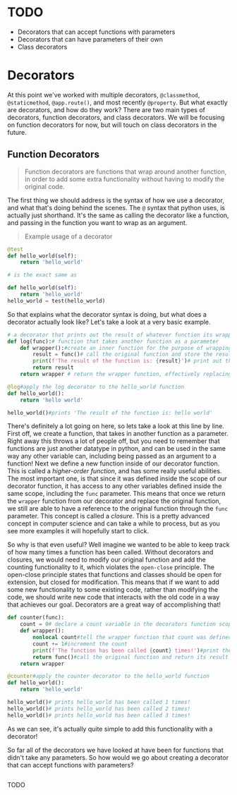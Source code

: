 # TODO
- Decorators that can accept functions with parameters
- Decorators that can have parameters of their own
- Class decorators

# Decorators
At this point we've worked with multiple decorators, `@classmethod`, `@staticmethod`, `@app.route()`, and most recently `@property`. But what exactly are decorators, and how do they work? There are two main types of decorators, function decorators, and class decorators. We will be focusing on function decorators for now, but will touch on class decorators in the future.

## Function Decorators
>Function decorators are functions that wrap around another function, in order to add some extra functionality without having to modify the original code. 

The first thing we should address is the syntax of how we use a decorator, and what that's doing behind the scenes. The `@` syntax that python uses, is actually just shorthand. It's the same as calling the decorator like a function, and passing in the function you want to wrap as an argument.
>Example usage of a decorator
```py
@test
def hello_world(self):
    return 'hello_world'

# is the exact same as

def hello_world(self):
    return 'hello_world'
hello_world = test(hello_world)
```
So that explains what the decorator syntax is doing, but what does a decorator actually look like? Let's take a look at a very basic example.
```py
# a decorator that prints out the result of whatever function its wrapping
def log(func):# function that takes another function as a parameter
    def wrapper():#create an inner function for the purpose of wrapping around the original function
        result = func()# call the original function and store the result in a variable
        print(f'The result of the function is: {result}')# print out the result
        return result
    return wrapper # return the wrapper function, effectively replacing the original function with it

@log#apply the log decorator to the hello_world function
def hello_world():
    return 'hello world'

hello_world()#prints 'The result of the function is: hello world'
```

There's definitely a lot going on here, so lets take a look at this line by line. First off, we create a function, that takes in another function as a parameter. Right away this throws a lot of people off, but you need to remember that functions are just another datatype in python, and can be used in the same way any other variable can, including being passed as an argument to a function! Next we define a new function inside of our decorator function. This is called a *higher-order function*, and has some really useful abilities. The most important one, is that since it was defined inside the scope of our decorator function, it has access to any other variables defined inside the same scope, including the `func` parameter. This means that once we return the `wrapper` function from our decorator and replace the original function, we still are able to have a reference to the original function through the `func` parameter. This concept is called a *closure*. This is a pretty advanced concept in computer science and can take a while to process, but as you see more examples it will hopefully start to click.

So why is that even useful? Well imagine we wanted to be able to keep track of how many times a function has been called. Without decorators and closures, we would need to modify our original function and add the counting functionality to it, which violates the `open-close` principle. The open-close principle states that functions and classes should be open for extension, but closed for modification. This means that if we want to add some new functionality to some existing code, rather than modifying the code, we should write new code that interacts with the old code in a way that achieves our goal. Decorators are a great way of accomplishing that!
```py
def counter(func):
    count = 0# declare a count variable in the decorators function scope
    def wrapper():
        nonlocal count#tell the wrapper function that count was defined in a different scope
        count += 1#increment the count
        print(f'The function has been called {count} times!')#print the count
        return func()#call the original function and return its result
    return wrapper

@counter#apply the counter decorator to the hello_world function
def hello_world():
    return 'hello_world'

hello_world()# prints hello_world has been called 1 times!
hello_world()# prints hello_world has been called 2 times!
hello_world()# prints hello_world has been called 3 times!
```
As we can see, it's actually quite simple to add this functionality with a decorator!

So far all of the decorators we have looked at have been for functions that didn't take any parameters. So how would we go about creating a decorator that can accept functions with parameters? 

```py

```

TODO
